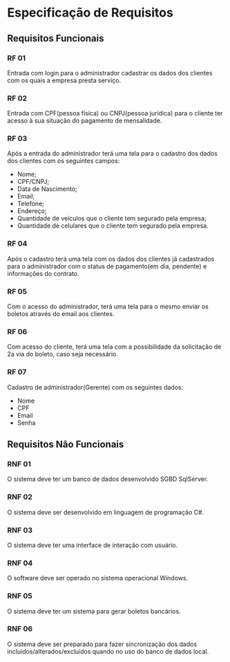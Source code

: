 # Especificação de Requisitos

## Requisitos Funcionais

### RF 01

Entrada com login para o administrador cadastrar os dados dos clientes com os quais a empresa presta serviço.

### RF 02

Entrada com CPF(pessoa física) ou CNPJ(pessoa jurídica) para o cliente ter acesso à sua situação do pagamento de mensalidade.

### RF 03

Após a entrada do administrador terá uma tela para o cadastro dos dados dos clientes com os seguintes campos:

- Nome;
- CPF/CNPJ;
- Data de Nascimento;
- Email;
- Telefone;
- Endereço;
- Quantidade de veículos que o cliente tem segurado pela empresa;
- Quantidade de celulares que o cliente tem segurado pela empresa.

### RF 04

Após o cadastro terá uma tela com os dados dos clientes já cadastrados para o administrador com o status de pagamento(em dia, pendente) e informações do contrato.

### RF 05

Com o acesso do administrador, terá uma tela para o mesmo enviar os boletos através do email aos clientes.

### RF 06

Com acesso do cliente, terá uma tela com a possibilidade da solicitação de 2a via do boleto, caso seja necessário.

### RF 07

Cadastro de administrador(Gerente) com os seguintes dados:

- Nome
- CPF
- Email
- Senha

## Requisitos Não Funcionais

### RNF 01
 O sistema deve ter um banco de dados desenvolvido SGBD SqlServer.
### RNF 02
O sistema deve ser desenvolvido em linguagem de programação C#.
### RNF 03
O sistema deve ter uma interface de interação com usuário.
### RNF 04
O software deve ser operado no sistema operacional Windows.
### RNF 05
O sistema deve ter um sistema para gerar boletos bancários.
### RNF 06
O sistema deve ser preparado para fazer sincronização dos dados incluídos/alterados/excluídos quando no uso do banco de dados local.
